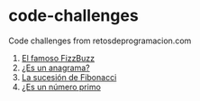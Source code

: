 # code-challenges
Code challenges from retosdeprogramacion.com

1. [El famoso FizzBuzz](fizzbuzz.php)
2. [¿Es un anagrama?](anagram.php)
3. [La sucesión de Fibonacci](fibonacci.php)
4. [¿Es un número primo](prime.php)